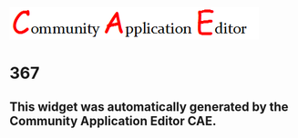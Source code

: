 ![CAE](https://github.com/PhilCAEOrg/frontendComponent-367/blob/gh-pages/img/logo.png)  

367
===================


This widget was automatically generated by the Community Application Editor CAE.  
---------------
